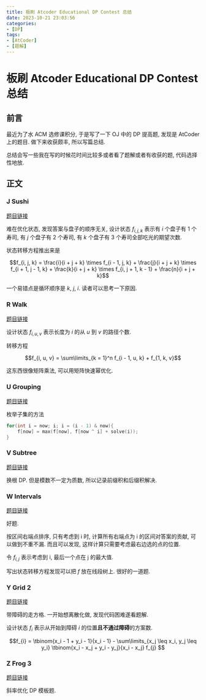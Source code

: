 ```yaml
---
title: 板刷 Atcoder Educational DP Contest 总结
date: 2023-10-21 23:03:56
categories:
- [DP]
tags:
- [AtCoder]
- [题解]
---
```


# 板刷 Atcoder Educational DP Contest 总结

## 前言

最近为了水 ACM 选修课积分, 于是写了一下 OJ 中的 DP 提高题, 发现是 AtCoder 上的题目. 做下来收获颇丰, 所以写篇总结.

总结会写一些我在写的时候花时间比较多或者看了题解或者有收获的题, 代码选择性地放.

## 正文


### J Sushi

[题目链接](https://www.luogu.com.cn/problem/AT_dp_j)

难在优化状态, 发现答案与盘子的顺序无关, 设计状态 $f_{i, j, k}$ 表示有 $i$ 个盘子有 $1$ 个寿司, 有 $j$ 个盘子有 $2$ 个寿司, 有 $k$ 个盘子有 $3$ 个寿司全部吃光的期望次数. 

状态转移方程推出来是

$$f_{i, j, k} = \frac{i}{i + j + k} \times f_{i - 1, j, k}  + \frac{j}{i + j + k} \times f_{i + 1, j - 1, k}  + \frac{k}{i + j + k} \times f_{i, j + 1, k - 1}  + \frac{n}{i + j + k}$$

一个易错点是循环顺序是 $k$, $j$, $i$. 读者可以思考一下原因.

### R Walk

[题目链接](https://www.luogu.com.cn/problem/AT_dp_r)

设计状态 $f_{i, u, v}$ 表示长度为 $i$ 的从 $u$ 到 $v$ 的路径个数.

转移方程

$$f_{i, u, v} = \sum\limits_{k = 1}^n f_{i - 1, u, k} + f_{1, k, v}$$

这东西很像矩阵乘法, 可以用矩阵快速幂优化.

### U Grouping

[题目链接](https://www.luogu.com.cn/problem/AT_dp_u)

枚举子集的方法

```cpp
for(int i = now; i; i = (i - 1) & now){
	f[now] = max(f[now], f[now ^ i] + solve(i));
}
```

### V Subtree

[题目链接](https://www.luogu.com.cn/problem/AT_dp_v)

换根 DP. 但是模数不一定为质数, 所以记录前缀积和后缀积解决.

### W Intervals

[题目链接](https://www.luogu.com.cn/problem/AT_dp_w)

好题.

按区间右端点排序, 只有考虑到 i 时, 计算所有右端点为 i 的区间对答案的贡献, 可以做到不重不漏. 而且可以发现, 这样计算只需要考虑最右边选的点的位置.

令 $f_{i,j}$ 表示考虑到 i, 最后一个点在 j 的最大值.

写出状态转移方程发现可以把 $f$ 放在线段树上. 很好的一道题.

### Y Grid 2

[题目链接](https://www.luogu.com.cn/problem/AT_dp_y)

带障碍的走方格. 一开始想离散化做, 发现代码困难遂看题解.

设计状态 $f_{i}$ 表示从开始到障碍 $i$ 的位置**且不通过障碍**的方案数.

$$f_{i} = \tbinom{x_i - 1 + y_i - 1}{x_i - 1} - \sum\limits_{x_j \leq x_i, y_j \leq y_i} \tbinom{x_i - x_j + y_i - y_j}{x_i - x_j} f_{j} $$

### Z Frog 3

[题目链接](https://www.luogu.com.cn/problem/AT_dp_z)

斜率优化 DP 模板题.